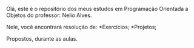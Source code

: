 Olá, este é o repositório dos meus estudos em Programação Orientada a Objetos do 
professor: Nelio Alves.

Nele, você encontrará resolução de:
*Exercícios;
*Projetos;

Propostos, durante as aulas.
